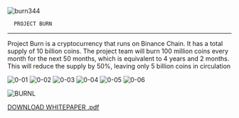 
![burn344](https://github.com/projectburnofficial/projectburnofficial/assets/147941010/33eef1a5-faa4-40fc-891d-7ea2e6374a6f)


      PROJECT BURN
--------------------------

Project Burn is a cryptocurrency that runs on Binance
Chain. It has a total supply of 10 billion coins. The project
team will burn 100 million coins every month for the next 50
months, which is equivalent to 4 years and 2 months. This
will reduce the supply by 50%, leaving only 5 billion coins in
circulation


![0-01](https://github.com/projectburnofficial/projectburnofficial/assets/147941010/18bbe624-95fb-402f-a04c-ce65eabb541e)
![0-02](https://github.com/projectburnofficial/projectburnofficial/assets/147941010/4d49fa61-4bab-430f-a573-ec302bb1a9e1)
![0-03](https://github.com/projectburnofficial/projectburnofficial/assets/147941010/d50dbdaf-f2e6-4a6c-848f-bc6a90ed8a81)
![0-04](https://github.com/projectburnofficial/projectburnofficial/assets/147941010/0c867b01-bb70-4537-9369-f499dfbb5393)
![0-05](https://github.com/projectburnofficial/projectburnofficial/assets/147941010/e1dc58a4-19ac-40cf-8d29-eac78ca4b9cb)
![0-06](https://github.com/projectburnofficial/projectburnofficial/assets/147941010/3d0c9efe-f1b7-4717-b19a-bd6499bd6bab)


![BURNL](https://github.com/projectburnofficial/projectburnofficial/assets/147941010/7ca4cf08-233c-44e7-91c3-afe50153266c)

[DOWNLOAD WHITEPAPER .pdf](https://github.com/projectburnofficial/projectburnofficial/files/13861191/DOWNLOAD.WHITEPAPER.pdf)



